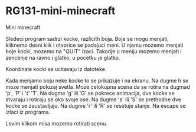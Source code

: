 # RG131-mini-minecraft
Mini minecraft

Sledeci program sadrzi kocke, razlicith boja.
Boje se mogu menjati, kliknemo desni klik i otvorice se padajuci meni. U njemu mozemo menjati boje kocki, mozemo na "QUIT" izaci. Takodje u meniju mozemo menjati i sencenje na ravno i glatko, u pocetku je glatko.

Koordinate kocki se ucitavaju iz datoteke.

Kada menjamo boju neke kocke to se prikazuje i na ekranu.
Na dugme h se moze menjati polozaj svetla.
Moze celokupna scena da se rotira na dugmad 'p', 'P' i 
't' 'T'.
Na dugme 'g' ili 'G' se pokrece animacija, dve kocke se stvaraju i rotiraju se oko svoje ose.
Na dugme 's' ili 'S' se prethodne dve kocke se zaustavljaju.
Na dugme 'r' ili 'R' se resetuje stanje.
Na escape se izlaci iz programa.

Levim klikom misa mozemo rotirati scenu.
